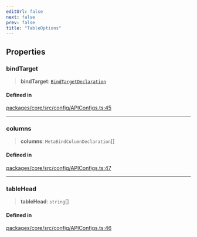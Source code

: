 ```yaml
---
editUrl: false
next: false
prev: false
title: "TableOptions"
---
```


## Properties

### bindTarget

> **bindTarget**: [`BindTargetDeclaration`](/obsidian-meta-bind-plugin-docs/api/interfaces/bindtargetdeclaration/)

#### Defined in

[packages/core/src/config/APIConfigs.ts:45](https://github.com/mProjectsCode/obsidian-meta-bind-plugin/blob/f797e384bc51b3b69ee936c1c8f585862087d6d3/packages/core/src/config/APIConfigs.ts#L45)

***

### columns

> **columns**: `MetaBindColumnDeclaration`[]

#### Defined in

[packages/core/src/config/APIConfigs.ts:47](https://github.com/mProjectsCode/obsidian-meta-bind-plugin/blob/f797e384bc51b3b69ee936c1c8f585862087d6d3/packages/core/src/config/APIConfigs.ts#L47)

***

### tableHead

> **tableHead**: `string`[]

#### Defined in

[packages/core/src/config/APIConfigs.ts:46](https://github.com/mProjectsCode/obsidian-meta-bind-plugin/blob/f797e384bc51b3b69ee936c1c8f585862087d6d3/packages/core/src/config/APIConfigs.ts#L46)
